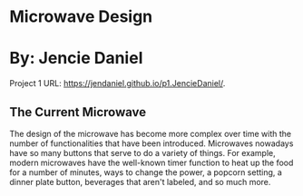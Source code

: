 # Microwave Design
# By: Jencie Daniel

Project 1 URL: https://jendaniel.github.io/p1.JencieDaniel/.

## The Current Microwave
The design of the microwave has become more complex over time with the number of functionalities that have been introduced. Microwaves nowadays have so many buttons that serve to do a variety of things. For example, modern microwaves have the well-known timer function to heat up the food for a number of minutes, ways to change the power, a popcorn setting, a dinner plate button, beverages that aren't labeled, and so much more.


